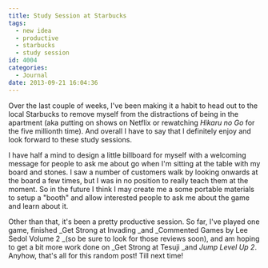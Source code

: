 ```yaml
---
title: Study Session at Starbucks
tags:
  - new idea
  - productive
  - starbucks
  - study session
id: 4004
categories:
  - Journal
date: 2013-09-21 16:04:36
---
```


Over the last couple of weeks, I've been making it a habit to head out to the local Starbucks to remove myself from the distractions of being in the apartment (aka putting on shows on Netflix or rewatching _Hikaru no Go_ for the five millionth time). And overall I have to say that I definitely enjoy and look forward to these study sessions.

I have half a mind to design a little billboard for myself with a welcoming message for people to ask me about go when I'm sitting at the table with my board and stones. I saw a number of customers walk by looking onwards at the board a few times, but I was in no position to really teach them at the moment. So in the future I think I may create me a some portable materials to setup a "booth" and allow interested people to ask me about the game and learn about it.

Other than that, it's been a pretty productive session. So far, I've played one game, finished _Get Strong at Invading _and _Commented Games by Lee Sedol Volume 2 _(so be sure to look for those reviews soon), and am hoping to get a bit more work done on _Get Strong at Tesuji _and _Jump Level Up 2_. Anyhow, that's all for this random post! Till next time!